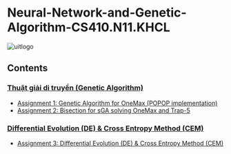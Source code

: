 # Neural-Network-and-Genetic-Algorithm-CS410.N11.KHCL
![uitlogo](https://www.uit.edu.vn/sites/vi/files/resize/images/Logos/Logo_UIT_In-218x260.jpg)

## Contents
### [Thuật giải di truyền (Genetic Algorithm)](https://github.com/duypd1309/Neural-Network-and-Genetic-Algorithm-CS410.N11.KHCL/tree/main/Thu%E1%BA%ADt%20gi%E1%BA%A3i%20di%20truy%E1%BB%81n%20(Genetic%20Algorithm)) 
- [Assignment 1: Genetic Algorithm for OneMax (POPOP implementation)](https://github.com/duypd1309/Neural-Network-and-Genetic-Algorithm-CS410.N11.KHCL/tree/main/Thu%E1%BA%ADt%20gi%E1%BA%A3i%20di%20truy%E1%BB%81n%20(Genetic%20Algorithm)/Genetic%20Algorithm%20for%20OneMax%20(POPOP%20implementation))
- [Assignment 2: Bisection for sGA solving OneMax and Trap-5](https://github.com/duypd1309/Neural-Network-and-Genetic-Algorithm-CS410.N11.KHCL/tree/main/Thu%E1%BA%ADt%20gi%E1%BA%A3i%20di%20truy%E1%BB%81n%20(Genetic%20Algorithm)/Bisection%20for%20sGA)

### [Differential Evolution (DE) & Cross Entropy Method (CEM)](https://github.com/duypd1309/Neural-Network-and-Genetic-Algorithm-CS410.N11.KHCL/tree/main/Differential%20Evolution%20(DE)%20%26%20Cross%20Entropy%20Method%20(CEM))
- [Assignment 3: Differential Evolution (DE) & Cross Entropy Method (CEM)](https://github.com/duypd1309/Neural-Network-and-Genetic-Algorithm-CS410.N11.KHCL/tree/main/Differential%20Evolution%20(DE)%20%26%20Cross%20Entropy%20Method%20(CEM))
